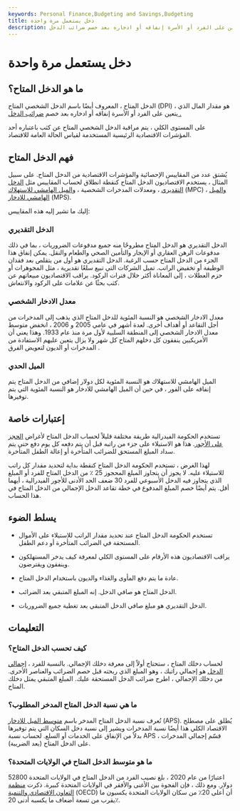 ```yaml
---
keywords: Personal Finance,Budgeting and Savings,Budgeting
title: دخل يستعمل مرة واحدة
description: الدخل المتاح هو مقدار المال الذي يتعين على الفرد أو الأسرة إنفاقه أو ادخاره بعد خصم ضرائب الدخل.
---
```


# دخل يستعمل مرة واحدة
## ما هو الدخل المتاح؟

الدخل المتاح ، المعروف أيضًا باسم الدخل الشخصي المتاح (DPI) ، هو مقدار المال الذي يتعين على الفرد أو الأسرة إنفاقه أو ادخاره بعد خصم [ضرائب الدخل .](/incometax)

على المستوى الكلي ، يتم مراقبة الدخل الشخصي المتاح عن كثب باعتباره أحد المؤشرات الاقتصادية الرئيسية المستخدمة لقياس الحالة العامة للاقتصاد.

## فهم الدخل المتاح

يُشتق عدد من المقاييس الإحصائية والمؤشرات الاقتصادية من الدخل المتاح. على سبيل المثال ، يستخدم الاقتصاديون الدخل المتاح كنقطة انطلاق لحساب المقاييس مثل [الدخل](/discretionaryincome) [التقديري](/discretionaryincome) ، ومعدلات المدخرات الشخصية ، [والميل الهامشي للاستهلاك](/marginalpropensitytoconsume) (MPC) ، [والميل الهامشي للادخار](/marginal-propensity-save) (MPS).

إليك ما تشير إليه هذه المقاييس:

### الدخل التقديري

الدخل التقديري هو الدخل المتاح مطروحًا منه جميع مدفوعات الضروريات ، بما في ذلك مدفوعات الرهن العقاري أو الإيجار والتأمين الصحي والطعام والنقل. يمكن إنفاق هذا الجزء من الدخل المتاح حسب الرغبة. الدخل التقديري هو أول من يتقلص بعد فقدان الوظيفة أو تخفيض الراتب. تميل الشركات التي تبيع سلعًا تقديرية ، مثل المجوهرات أو حزم العطلات ، إلى المعاناة أكثر خلال فترات الركود. يراقب الاقتصاديون مبيعاتهم عن كثب بحثًا عن علامات على الركود والانتعاش.

### معدل الادخار الشخصي

معدل الادخار الشخصي هو النسبة المئوية للدخل المتاح الذي يذهب إلى المدخرات من أجل التقاعد أو أهداف أخرى. لعدة أشهر في عامي 2005 و 2006 ، انخفض متوسط معدل الادخار الشخصي إلى المنطقة السلبية لأول مرة منذ عام 1933. وهذا يعني أن الأمريكيين ينفقون كل دخلهم المتاح كل شهر ولا يزال يتعين عليهم الاستفادة من المدخرات أو الديون لتعويض الفرق .

### الميل الحدي

الميل الهامشي للاستهلاك هو النسبة المئوية لكل دولار إضافي من الدخل المتاح يتم إنفاقه على الفور ، في حين أن الميل الهامشي للادخار هو النسبة المئوية التي يتم توفيرها.

## إعتبارات خاصة

تستخدم الحكومة الفيدرالية طريقة مختلفة قليلاً لحساب الدخل المتاح لأغراض [الحجز على الأجور](/garnishment). هذا هو الاستيلاء على جزء من راتبه قبل أن يتم دفعه كل يوم دفع حتى يتم سداد المبلغ المستحق للضرائب المتأخرة أو إعالة الطفل المتأخرة.

لهذا الغرض ، تستخدم الحكومة الدخل المتاح كنقطة بداية لتحديد مقدار كل راتب للاستيلاء عليه. لا يجوز أن يتجاوز المبلغ المحجوز 25 ٪ من الدخل المتاح للفرد أو المبلغ الذي يتجاوز فيه الدخل الأسبوعي للفرد 30 ضعف الحد الأدنى للأجور الفيدرالية ، أيهما أقل. يتم أيضًا خصم المبلغ المدفوع في خطة تقاعد الدخل الإجمالي من الدخل المتاح في هذا الحساب.

## يسلط الضوء

- تستخدم الحكومة الدخل المتاح عند تحديد مقدار الراتب للاستيلاء على الأموال المستحقة في الضرائب المتأخرة أو دعم الطفل.

- يراقب الاقتصاديون هذه الأرقام على المستوى الكلي لمعرفة كيف يدخر المستهلكون وينفقون ويقترضون.

- عادة ما يتم دفع المأوى والغذاء والديون باستخدام الدخل المتاح.

- الدخل المتاح هو صافي الدخل. إنه المبلغ المتبقي بعد الضرائب.

- الدخل التقديري هو مبلغ صافي الدخل المتبقي بعد تغطية جميع الضروريات.

## التعليمات

### كيف تحسب الدخل المتاح؟

لحساب دخلك المتاح ، ستحتاج أولاً إلى معرفة دخلك الإجمالي. بالنسبة للفرد ، [إجمالي الدخل](/grossincome) هو إجمالي راتبك ، وهو المبلغ الذي ربحته قبل خصم الضرائب والعناصر الأخرى. من دخلك الإجمالي ، اطرح ضرائب الدخل المستحقة عليك. المبلغ المتبقي يمثل دخلك المتاح.

### ما هي نسبة الدخل المتاح المدخر المطلوب؟

تُعرف نسبة الدخل المتاح المدخر باسم [متوسط الميل للادخار](/average-propensity-to-save) (APS). يُطلق على مصطلح الاقتصاد الكلي هذا أيضًا نسبة المدخرات ويشير إلى نسبة دخل السكان التي يتم توفيرها بدلاً من الإنفاق على الخدمات أو السلع. لحساب نسبة APS ، قسّم إجمالي المدخرات على الدخل المتاح (بعد الضريبة).

### ما هو متوسط الدخل المتاح في الولايات المتحدة؟

اعتبارًا من عام 2020 ، بلغ نصيب الفرد من الدخل المتاح في الولايات المتحدة 52800 دولار. ومع ذلك ، فإن الفجوة بين الأغنى والأفقر في الولايات المتحدة كبيرة. ذكرت [منظمة التعاون الاقتصادي والتنمية](/oecd) (OECD) أن أعلى 20٪ من سكان الولايات المتحدة يكسبون ما يقرب من تسعة أضعاف ما يكسبه أدنى 20٪.

